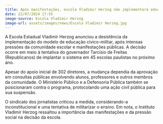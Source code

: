 ```yaml
---
title: Após manifestações, escola Vladimir Herzog não implementará educação cívico-militar
date: 22/07/2024 17:55
image-source: Escola Vladimir Herzog
image-url: assets/images/news/Escola Vladimir Herzog.jpg
---
```


A Escola Estadual Vladimir Herzog anunciou a desistência da implementação do modelo de educação cívico-militar, após intensas pressões da comunidade escolar e manifestações públicas. A decisão ocorre em meio à tentativa do governador Tarcísio de Freitas (Republicanos) de implantar o sistema em 45 escolas paulistas no próximo ano.

Apesar do apoio inicial de 302 diretores, a mudança dependia da aprovação em consultas públicas envolvendo alunos, professores e outros membros da comunidade. O Ministério Público e a Defensoria Pública também se posicionaram contra o programa, protocolando uma ação civil pública para sua suspensão.

O sindicato dos jornalistas criticou a medida, considerando-a inconstitucional e uma tentativa de militarizar o ensino. Em nota, o Instituto Vladimir Herzog ressaltou a importância das manifestações e da pressão social na decisão da escola.